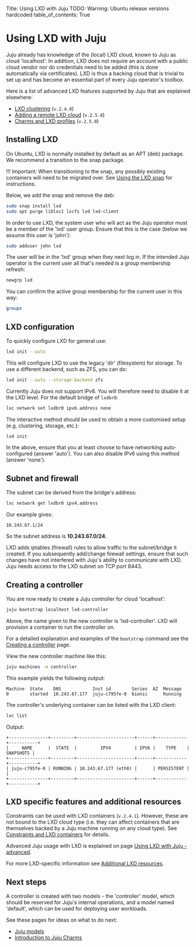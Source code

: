 Title: Using LXD with Juju
TODO:  Warning: Ubuntu release versions hardcoded
table_of_contents: True

# Using LXD with Juju

Juju already has knowledge of the (local) LXD cloud, known to Juju as cloud
'localhost'. In addition, LXD does not require an account with a public cloud
vendor nor do credentials need to be added (this is done automatically via
certificates). LXD is thus a backing cloud that is trivial to set up and has
become an essential part of every Juju operator's toolbox.

Here is a list of advanced LXD features supported by Juju that are explained
elsewhere:

 - [LXD clustering][clouds-lxd-advanced-cluster] (`v.2.4.0`)
 - [Adding a remote LXD cloud][clouds-lxd-advanced-remote] (`v.2.5.0`)
 - [Charms and LXD profiles][clouds-lxd-advanced-profiles] (`v.2.5.0`)

## Installing LXD

On Ubuntu, LXD is normally installed by default as an APT (deb) package. We
recommend a transition to the snap package.

!!! Important:
    When transitioning to the snap, any possibly existing containers will need
    to be migrated over. See [Using the LXD snap][lxd-snap] for instructions.

Below, we add the snap and remove the deb:

```bash
sudo snap install lxd
sudo apt purge liblxc1 lxcfs lxd lxd-client
```

In order to use LXD, the system user who will act as the Juju operator must be
a member of the 'lxd' user group. Ensure that this is the case (below we assume
this user is 'john'):

```bash
sudo adduser john lxd
```

The user will be in the 'lxd' group when they next log in. If the intended Juju
operator is the current user all that's needed is a group membership refresh:

```bash
newgrp lxd
```

You can confirm the active group membership for the current user in this way:

```bash
groups
```

## LXD configuration

To quickly configure LXD for general use:

```bash
lxd init --auto
```

This will configure LXD to use the legacy 'dir' (filesystem) for storage. To
use a different backend, such as ZFS, you can do:

```bash
lxd init --auto --storage-backend zfs
```

Currently Juju does not support IPv6. You will therefore need to disable it at
the LXD level. For the default bridge of `lxdbr0`:

```bash
lxc network set lxdbr0 ipv6.address none
```

The interactive method should be used to obtain a more customised setup (e.g.
clustering, storage, etc.):

```bash
lxd init
```

In the above, ensure that you at least choose to have networking
auto-configured (answer 'auto'). You can also disable IPv6 using this method
(answer 'none').

## Subnet and firewall

The subnet can be derived from the bridge's address:

```bash
lxc network get lxdbr0 ipv4.address
```

Our example gives:

```no-highlight
10.243.67.1/24
```

So the subnet address is **10.243.67.0/24**.

LXD adds iptables (firewall) rules to allow traffic to the subnet/bridge it
created. If you subsequently add/change firewall settings, ensure that such
changes have not interfered with Juju's ability to communicate with LXD. Juju
needs access to the LXD subnet on TCP port 8443.

## Creating a controller

You are now ready to create a Juju controller for cloud 'localhost':

```bash
juju bootstrap localhost lxd-controller
```

Above, the name given to the new controller is 'lxd-controller'. LXD will
provision a container to run the controller on.

For a detailed explanation and examples of the `bootstrap` command see the
[Creating a controller][controllers-creating] page.

View the new controller machine like this:

```bash
juju machines -m controller
```

This example yields the following output:

```no-highlight
Machine  State    DNS            Inst id        Series  AZ  Message
0        started  10.243.67.177  juju-c795fe-0  bionic      Running
```

The controller's underlying container can be listed with the LXD client:

```bash
lxc list
```

Output:

```no-highlight
+---------------+---------+----------------------+------+------------+-----------+
|     NAME      |  STATE  |         IPV4         | IPV6 |    TYPE    | SNAPSHOTS |
+---------------+---------+----------------------+------+------------+-----------+
| juju-c795fe-0 | RUNNING | 10.243.67.177 (eth0) |      | PERSISTENT |           |
+---------------+---------+----------------------+------+------------+-----------+
```

## LXD specific features and additional resources

Constraints can be used with LXD containers (`v.2.4.1`). However, these are not
bound to the LXD cloud type (i.e. they can affect containers that are
themselves backed by a Juju machine running on any cloud type). See
[Constraints and LXD containers][charms-constraints-lxd] for details.

Advanced Juju usage with LXD is explained on page
[Using LXD with Juju - advanced][clouds-lxd-advanced].

For more LXD-specific information see
[Additional LXD resources][clouds-lxd-resources].

## Next steps

A controller is created with two models - the 'controller' model, which should
be reserved for Juju's internal operations, and a model named 'default', which
can be used for deploying user workloads.

See these pages for ideas on what to do next:

 - [Juju models][models]
 - [Introduction to Juju Charms][charms]


<!-- LINKS -->

[models]: ./models.md
[charms]: ./charms.md
[controllers-creating]: ./controllers-creating.md
[lxd-snap]: ./clouds-lxd-resources.md#using-the-lxd-snap
[clouds-lxd-resources]: ./clouds-lxd-resources.md
[clouds-lxd-advanced]: ./clouds-lxd-advanced.md
[clouds-lxd-advanced-cluster]: ./clouds-lxd-advanced.md#lxd-clustering
[clouds-lxd-advanced-remote]: ./clouds-lxd-advanced.md#adding-a-remote-lxd-cloud
[clouds-lxd-advanced-profiles]: ./clouds-lxd-advanced.md#charms-and-lxd-profiles
[charms-constraints-lxd]: ./charms-constraints.md#constraints-and-lxd-containers
